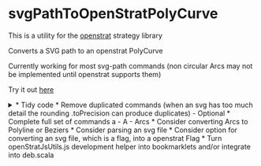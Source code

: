 # svgPathToOpenStratPolyCurve
This is a utility for the [openstrat](https://github.com/Rich2/openstrat) strategy library

Converts a SVG path to an openstrat PolyCurve

Currently working for most svg-path commands (non circular Arcs may not be implemented until openstrat supports them)

Try it out [here](https://w0d.github.io/svgPathToOpenStratPolyCurve/)

<details>TODO:
    <summary>
* Tidy code
* Remove duplicated commands (when an svg has too much detail the rounding .toPrecision can produce duplicates) - Optional
* Complete full set of commands  a - A - Arcs
* Consider converting Arcs to Polyline or Beziers
* Consider parsing an svg file
* Consider option for converting an svg file, which is a flag, into a openstrat Flag
* Turn openStratJsUtils.js development helper into bookmarklets and/or integrate into deb.scala
</b>
    </summary>
</details>

